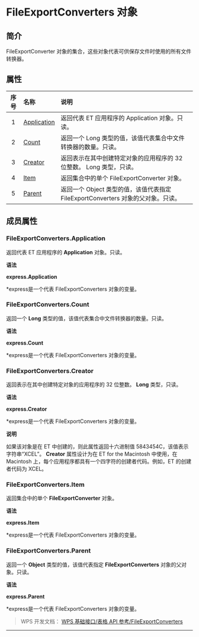 # FileExportConverters 对象

## 简介

FileExportConverter 对象的集合，这些对象代表可供保存文件时使用的所有文件转换器。

## 属性

| 序号 | 名称                                             | 说明                                                                             |
|:----:|:-------------------------------------------------|:---------------------------------------------------------------------------------|
|  1   | [Application](#FileExportConverters.Application) | 返回代表 ET 应用程序的 Application 对象。只读。                                  |
|  2   | [Count](#FileExportConverters.Count)             | 返回一个 Long 类型的值，该值代表集合中文件转换器的数量。只读。                   |
|  3   | [Creator](#FileExportConverters.Creator)         | 返回表示在其中创建特定对象的应用程序的 32 位整数。 Long 类型，只读。             |
|  4   | [Item](#FileExportConverters.Item)               | 返回集合中的单个 FileExportConverter 对象。                                      |
|  5   | [Parent](#FileExportConverters.Parent)           | 返回一个 Object 类型的值，该值代表指定 FileExportConverters 对象的父对象。只读。 |

## 成员属性

### FileExportConverters.Application

返回代表 ET 应用程序的 **Application** 对象。只读。

**语法**

**express.Application**

\*express是一个代表 FileExportConverters 对象的变量。

### FileExportConverters.Count

返回一个 **Long** 类型的值，该值代表集合中文件转换器的数量。只读。

**语法**

**express.Count**

\*express是一个代表 FileExportConverters 对象的变量。

### FileExportConverters.Creator

返回表示在其中创建特定对象的应用程序的 32 位整数。 **Long** 类型，只读。

**语法**

**express.Creator**

\*express是一个代表 FileExportConverters 对象的变量。

**说明**

如果该对象是在 ET 中创建的，则此属性返回十六进制值 5843454C，该值表示字符串“XCEL”。 **Creator** 属性设计为在 ET for the Macintosh 中使用，在 Macintosh 上，每个应用程序都具有一个四字符的创建者代码。例如，ET 的创建者代码为 XCEL。

### FileExportConverters.Item

返回集合中的单个 **FileExportConverter** 对象。

**语法**

**express.Item**

\*express是一个代表 FileExportConverters 对象的变量。

### FileExportConverters.Parent

返回一个 **Object** 类型的值，该值代表指定 **FileExportConverters** 对象的父对象。只读。

**语法**

**express.Parent**

\*express是一个代表 FileExportConverters 对象的变量。

> WPS 开发文档： [WPS 基础接口/表格 API 参考/FileExportConverters](https://qn.cache.wpscdn.cn/encs/doc/office_v19/index.htm)

------------------------------------------------------------------------
